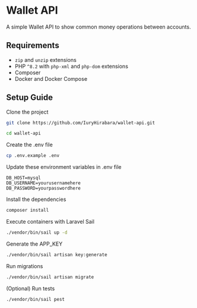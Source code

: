 # Wallet API

A simple Wallet API to show common money operations between accounts.

## Requirements

-   `zip` and `unzip` extensions
-   PHP `^8.2` with `php-xml` and `php-dom` extensions
-   Composer
-   Docker and Docker Compose

## Setup Guide

Clone the project

```sh
git clone https://github.com/IuryHirabara/wallet-api.git
```

```sh
cd wallet-api
```

Create the .env file

```sh
cp .env.example .env
```

Update these environment variables in .env file

```dosini
DB_HOST=mysql
DB_USERNAME=yourusernamehere
DB_PASSWORD=yourpasswordhere
```

Install the dependencies

```sh
composer install
```

Execute containers with Laravel Sail

```sh
./vendor/bin/sail up -d
```

Generate the APP_KEY

```sh
./vendor/bin/sail artisan key:generate
```

Run migrations

```sh
./vendor/bin/sail artisan migrate
```

(Optional) Run tests

```sh
./vendor/bin/sail pest
```
